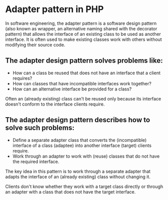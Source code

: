 # Adapter pattern in PHP

In software engineering, the adapter pattern is a software design pattern (also known as wrapper, an alternative naming
 shared with the decorator pattern) that allows the interface of an existing class to be used as another interface. It 
 is often used to make existing classes work with others without modifying their source code.

## The adapter design pattern solves problems like:

- How can a class be reused that does not have an interface that a client requires?
- How can classes that have incompatible interfaces work together?
- How can an alternative interface be provided for a class?

Often an (already existing) class can't be reused only because its interface doesn't conform to the interface clients require.

## The adapter design pattern describes how to solve such problems:

- Define a separate adapter class that converts the (incompatible) interface of a class (adaptee) into another interface
 (target) clients require.
- Work through an adapter to work with (reuse) classes that do not have the required interface.

The key idea in this pattern is to work through a separate adapter that adapts the interface of an (already existing) 
class without changing it.

Clients don't know whether they work with a target class directly or through an adapter with a class that does not have 
the target interface.